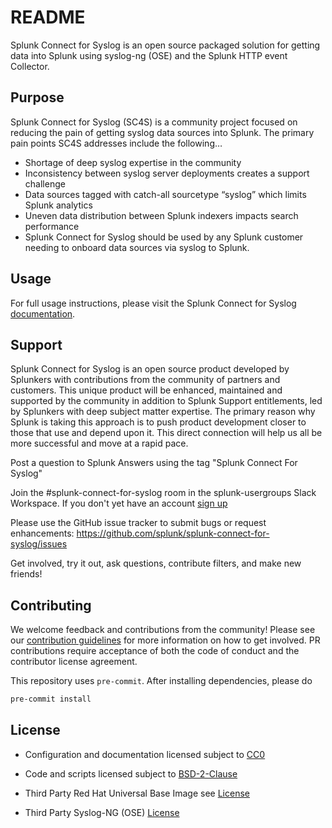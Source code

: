 # README

Splunk Connect for Syslog is an open source packaged solution for 
getting data into Splunk using syslog-ng (OSE) and the Splunk 
HTTP event Collector. 

## Purpose

Splunk Connect for Syslog (SC4S) is a community project focused on reducing the pain of getting syslog data sources into Splunk. The primary pain points SC4S addresses include the following…

* Shortage of deep syslog expertise in the community
* Inconsistency between syslog server deployments creates a support challenge
* Data sources tagged with catch-all sourcetype “syslog” which limits Splunk analytics
* Uneven data distribution between Splunk indexers impacts search performance
* Splunk Connect for Syslog should be used by any Splunk customer needing to onboard data sources via syslog to Splunk.

## Usage

For full usage instructions, please visit the Splunk Connect for Syslog [documentation](https://splunk.github.io/splunk-connect-for-syslog/).

## Support

Splunk Connect for Syslog is an open source product developed by Splunkers with contributions from the community of partners and customers. This unique product will be enhanced, maintained and supported by the community in addition to Splunk Support entitlements, led by Splunkers with deep subject matter expertise. The primary reason why Splunk is taking this approach is to push product development closer to those that use and depend upon it. This direct connection will help us all be more successful and move at a rapid pace.

Post a question to Splunk Answers using the tag "Splunk Connect For Syslog"

Join the #splunk-connect-for-syslog room in the splunk-usergroups Slack Workspace. If you don't yet have an account [sign up](https://docs.splunk.com/Documentation/Community/1.0/community/Chat)

Please use the GitHub issue tracker to submit bugs or request enhancements: https://github.com/splunk/splunk-connect-for-syslog/issues

Get involved, try it out, ask questions, contribute filters, and make new friends!

## Contributing

We welcome feedback and contributions from the community! Please see our [contribution guidelines](/docs/CONTRIBUTING.md) for more information on how to get involved. PR contributions require acceptance of both the code of conduct and the contributor license agreement.

This repository uses `pre-commit`. After installing dependencies, please do
```bash
pre-commit install
```

## License

* Configuration and documentation licensed subject to [CC0](/docs/LICENSE-CC0)

* Code and scripts licensed subject to [BSD-2-Clause](/docs/LICENSE-BSD2) 

* Third Party Red Hat Universal Base Image see [License](https://www.redhat.com/licenses/EULA_Red_Hat_Universal_Base_Image_English_20190422.pdf)

* Third Party Syslog-NG (OSE) [License](https://github.com/balabit/syslog-ng)
